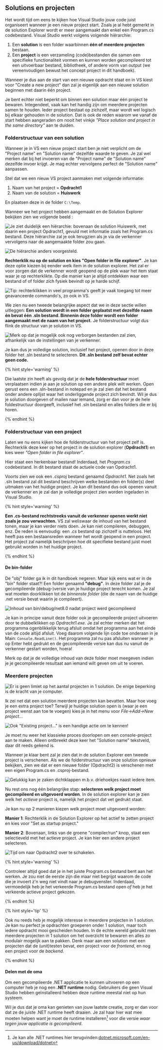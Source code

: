 
## Solutions en projecten 

Het wordt tijd om eens te kijken hoe Visual Studio jouw code juist organiseert wanneer je een nieuw project start. Zoals je al hebt gemerkt in de solution Explorer wordt er meer aangemaakt dan enkel een Program.cs codebestand. Visual Studio werkt volgens volgende hiërarchie:

1. Een **solution** is een folder waarbinnen **één of meerdere projecten** bestaan.
2. Een **project** is een verzameling (code)bestanden die samen een specifieke functionaliteit vormen en kunnen worden gecompileerd tot een uitvoerbaar bestand, bibliotheek, of andere vorm van output (we vereenvoudigen bewust het concept project in dit handboek).

Wanneer je dus aan de start van een nieuwe opdracht staat en in VS kiest voor "Create a new project" dan zal je eigenlijk aan een nieuwe solution beginnen met daarin één project. 

Je bent echter niet beperkt om binnen een solution maar één project te bewaren. Integendeel, vaak kan het handig zijn om meerdere projecten samen te houden. Ieder project bestaat op zichzelf, maar wordt wel logisch bij elkaar gehouden in de solution. Dat is ook de reden waarom we vanaf de start hebben aangeraden om nooit het vinkje *"Place solution and project in the same directory"* aan te duiden.




### Folderstructuur van een solution

Wanneer je in VS een nieuw project start ben je niet verplicht om de "Project name" en "Solution name" dezelfde waarde te geven. Je zal wel merken dat bij het invoeren van de "Project name" de "Solution name" dezelfde invoer krijgt. Je mag echter vervolgens perfect de "Solution name" aanpassen. 

Stel dat we een nieuw VS project aanmaken met volgende informatie:

1. Naam van het project = **Opdracht1**
2. Naam van de solution  = **Huiswerk**

En plaatsen deze in de folder ``C:\Temp``.

<!-- \newpage -->


Wanneer we het project hebben aangemaakt en de Solution Explorer bekijken zien we volgende beeld :

![Je ziet duidelijk een hiërarchie: bovenaan de solution *Huiswerk*, met daarin een project *Opdracht1*, gevuld met informatie zoals het *Program.cs* bestand.  Deze hiërarchie zal je ook terugzien als je via de verkenner vervolgens naar de aangemaakte folder zou gaan.](../assets/1_csharpbasics/solexplorer.png)<!--{width=60%}-->



![De hiërarchie anders voorgesteld. ](../assets/1_csharpbasics/huiswerk.png)<!--{width=30%}-->

**Rechterklik nu op de solution en kies "Open folder in file explorer"**. Je kan deze optie kiezen bij eender welk item in de solution explorer. Het zal er voor zorgen dat de verkenner wordt geopend op de plek waar het item staat waar je op rechterklikte. Op die manier kan je altijd ontdekken waar een bestand of of folder zich fysiek bevindt op je harde schijf.

![Tip: rechterklikken in veel programma's geeft je vaak toegang tot meer geavanceerde commando's, zo ook in VS.](../assets/1_csharpbasics/reveal.png)<!--{width=65%}-->

We zien nu een tweede belangrijke aspect dat we in deze sectie willen uitleggen: **Een solution wordt in een folder geplaatst met dezelfde naam én bevat één .sln bestand. Binnenin deze folder wordt een folder aangemaakt met de naam van het project.** Je folderstructuur volgt dus flink de structuur van je solution in VS.

![Merk op dat je mogelijk ook nog verborgen bestanden zal zien, afhankelijk van de instellingen van je verkenner.](../assets/1_csharpbasics/explore.png)<!--{width=80%}-->

<!-- \newpage -->


Je kan dus je volledige solution, inclusief het project, openen door in deze folder het .sln bestand te selecteren. **Dit .sln bestand zelf bevat echter geen code.**

{% hint style='warning' %} 

Die laatste zin heeft als gevolg dat je de **hele folderstructuur** moet verplaatsen indien je aan je solution op een andere plek wilt werken. Open gerust eens een .sln-bestand in notepad en je zal zien dat het bestand onder andere oplijst waar het onderliggende project zich bevindt. Wil je dus je solution doorgeven of mailen naar iemand, zorg er dan voor je de hele foldestructuur doorgeeft, inclusief het .sln bestand en alles folders die er bij horen.

{% endhint %}




### Folderstructuur van een project

Laten we nu eens kijken hoe de folderstructuur van het project zelf is. Rechterklik deze keer op het project in de solution explorer (**Opdracht1**) en kies weer *"Open folder in file explorer"*. 

Hier staat een herkenbaar bestand! Inderdaad, het *Program.cs* codebestand. In dit bestand staat de actuele code van Opdracht1.


Voorts zien we ook een *.csproj* bestand genaamd *Opdracht1*. Net zoals het .sln bestand zal dit bestand beschrijven welke bestanden én folder(s) deel uitmaken van het huidige project. Je kan dit bestand dus ook openen vanuit de verkenner en je zal dan je volledige project zien worden ingeladen in Visual Studio. 



{% hint style='warning' %}

**Een .cs-bestand rechtstreeks vanuit de verkenner openen werkt niet zoals je zou verwachten.** VS zal weliswaar de inhoud van het bestand tonen, maar je kan verder niets doen. Je kan niet compileren, debuggen, enz. De reden is eenvoudig: een *.cs* bestand op zichzelf is nutteloos. Het heeft pas een bestaansreden wanneer het wordt geopend in een project. Het project zal namelijk beschrijven hoe dit specifieke bestand juist moet gebruikt worden in het huidige project.

{% endhint %}

<!-- \newpage -->


#### De bin-folder 

De "obj" folder ga ik in dit handboek negeren. Maar kijk eens wat er in de "bin" folder staat?! Een folder genaamd **"debug"**. In deze folder zal je de gecompileerde (debug-)versie van je huidige project terecht komen. Je zal wat moeten doorklikken tot de *binnenste folder* (die de naam van de huidige .net versie bevat waarin je compileert).

![Inhoud van bin/debug/net8.0 nadat project werd gecompileerd](../assets/1_csharpbasics/debugin.png)

Je kan in principe vanuit deze folder ook je gecompileerde project uitvoeren door te dubbelklikken op *Opdracht1.exe*. Je zal echter merken dat het programma ogenblikkelijk terug afsluit omdat het programma aan het einde van de code altijd afsluit. Voeg daarom volgende lijn code toe onderaan in je Main: ``Console.ReadLine()``. Het programma zal nu pas afsluiten wanneer je op Enter hebt gedrukt en de gecompileerde versie kan dus nu vanuit de verkenner gestart worden, hoera!

Merk op dat je de volledige inhoud van deze folder moet meegeven indien je je gecompileerde resultaat aan iemand wilt geven om uit te voeren.

<!-- \newpage -->



### Meerdere projecten

![Er is geen limiet op het aantal projecten in 1 solution. De enige beperking is de kracht van je computer.](../assets/1_csharpbasics/solprojhier.png)<!--{width=80%}-->

Ik zei net dat een solution meerdere projecten kan bevatten. Maar hoe voeg je een extra project toe? Terwijl je huidige solution open is (waar je een project wenst aan toe te voegen) kies je in het menu voor *File->Add->New project...*

![Ook "Existing project..." is een handige actie om te kennen!](../assets/1_csharpbasics/addproj.png)<!--{width=80%}-->

Je moet nu weer het klassieke proces doorlopen om een console-project aan te maken. Alleen ontbreekt deze keer het "Solution name" tekstveld, daar dit reeds gekend is.

Wanneer je klaar bent zal je zien dat in de solution Explorer een tweede project is verschenen. Als we de folderstructuur van onze solution opnieuw bekijken, zien we dat er een nieuwe folder (Opdracht2) is verschenen met een eigen Program.cs en .csproj-bestand.

![Gelukkig kan je zaken dichtklappen m.b.v. driehoekjes naast iedere item.](../assets/1_csharpbasics/2project.png)<!--{width=50%}-->

Nu rest ons nog één belangrijke stap: **selecteren welk project moet gecompileerd en uitgevoerd worden**. In de solution explorer kan je zien welk het *actieve* project is, namelijk het project dat vet gedrukt staat.

Je kan nu op 2 manieren kiezen welk project moet uitgevoerd worden:

**Manier 1**: Rechterklik in de Solution Explorer op het actief te zetten project en kies voor  "Set as startup project."

**Manier 2**: Bovenaan, links van de groene "compiler/run" knop, staat een selectieveld met het actieve project. Je kan hier een andere project selecteren. 

![Tijd om naar Opdracht2 over te schakelen.](../assets/1_csharpbasics/activepr.png)<!--{width=60%}-->

{% hint style='warning' %}

Controleer altijd goed dat je in het juiste Program.cs bestand bent aan het werken. Je zou niet de eerste zijn die maar niet begrijpt waarom de code die je invoert z'n weg niet vindt naar je debugvenster. Inderdaad, vermoedelijk heb je het verkeerde Program.cs bestand open *of* heb je het verkeerde actieve project gekozen. 

{% endhint %}

{% hint style='tip' %} 

Ook nu reeds heb je mogelijk interesse in meerdere projecten in 1 solution. Je kan nu perfect je opdrachten groeperen onder 1 solution, maar toch iedere opdracht mooi gescheiden houden. In de echte wereld gebruikt men meerdere projecten in 1 solution om het overzicht te bewaren en alles zo modulair mogelijk aan te pakken. Denk maar aan een solution met een projecten dat de (unit)testen bevat, een project voor de *frontend*, en nog een project voor de *backend*.


{% endhint %}

#### Delen met de oma

Om een gecompileerde .NET applicatie te kunnen uitvoeren op een computer heb je nog een **.NET runtime** nodig. Gebruikers die geen Visual Studio hebben geïnstalleerd hebben deze runtime meestal niet op hun systeem. 

Wil je dus dat je oma kan genieten van jouw laatste creatie, zorg er dan voor dat ze de juiste .NET runtime heeft draaien. Je zal haar hier wat mee moeten helpen want je moet de runtime installeren[^dotnerruntime] voor die versie *waar tegen jouw applicatie is gecompileerd*. 

[^dotnerruntime]: Je kan alle .NET runtimes hier terugvinden:[dotnet.microsoft.com/en-us/download/dotnet](https://dotnet.microsoft.com/en-us/download/dotnet)